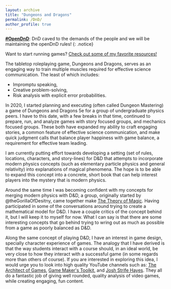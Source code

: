 ```yaml
---
layout: archive
title: "Dungeons and Dragons"
permalink: /DnD/
author_profile: true
---
```


**[#OpenDnD](https://www.opendnd.games/)**: DnD caved to the demands of the people and we will be maintaining the openDnD rules!
{: .notice}

Want to start running games? [Check out some of my favorite resources!](./resources)

The tabletop roleplaying game, Dungeons and Dragons, serves as an engaging way to train multiple muscles required for effective science communication. The least of which includes:

* Impromptu speaking,
* Creative problem-solving,
* Risk analysis with explicit error probabilities.
    
In 2020, I started planning and executing (often called Dungeon Mastering) a
game of Dungeons and Dragons 5e for a group of undergraduate physics peers. I
have to this date, with a few breaks in that time, continued to prepare, run,
and analyze games with story focused groups, and mechanics focused groups.
These both have expanded my ability to craft engaging stories, a common feature
of effective science communication, and make quick judgment calls that balance
player happiness with game balance, a requirement for effective team leading.

I am currently putting effort towards developing a setting (set of rules,
locations, characters, and story-lines) for D&D that attempts to incorporate
modern physics concepts (such as elementary particle physics and general
relativity) into explanations of magical phenomena. The hope is to be able to
expand this concept into a concrete, short book that can help interest players
into the mystery that is modern physics. 

Around the same time I was becoming confident with my concepts for merging
modern physics with D&D, a group, originally started by @theGorillaOfDesitny,
came together make [The Theory of
Magic](https://www.drivethrurpg.com/product/409456/The-Theory-of-Magic). Having
participated in some of the conversations around trying to create a
mathematical model for D&D. I have a couple critics of the concept behind it,
but I will keep it to myself for now. What I can say is that there are some
interesting concepts that go behind trying to wring out as much as possible
from a game as poorly balanced as D&D. 

Along the same concept of playing D&D, I have an interest in game design,
specially character experience of games. The analogy that I have derived is
that the way students interact with a course should, in an ideal world, be very
close to how they interact with a successful game (in some regards more than
others of course). If you are interested in exploring this idea, I would urge
you to look into high quality YouTube channels such as: [The Architect of
Games](https://www.youtube.com/@ArchitectofGames), [Game Maker's
Toolkit](https://www.youtube.com/@GMTK), and [Josh Strife
Hayes](https://www.youtube.com/@JoshStrifeHayes). They all do a fantastic job
of giving well rounded, quality analysis of video games, while creating
engaging, fun content.
